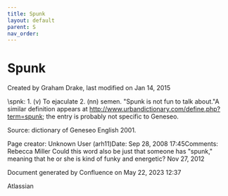 ```yaml
---
title: Spunk
layout: default
parent: S
nav_order:
---
```


# Spunk

Created by  Graham Drake, last modified on Jan 14, 2015

\spnk\: 1. (v) To ejaculate 2. (nn) semen. &quot;Spunk is not fun to talk about.&quot;A similar definition appears at http://www.urbandictionary.com/define.php?term=spunk; the entry is probably not specific to Geneseo.

Source: dictionary of Geneseo English 2001. 

Page creator: Unknown User (arh11)Date: Sep 28, 2008 17:45Comments: Rebecca Miller Could this word also be just that someone has &quot;spunk,&quot; meaning that he or she is kind of funky and energetic? Nov 27, 2012

Document generated by Confluence on May 22, 2023 12:37

Atlassian

